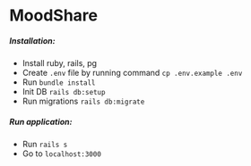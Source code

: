 # MoodShare

##### Installation:
* Install ruby, rails, pg
* Create `.env` file by running command `cp .env.example .env`
* Run `bundle install`
* Init DB `rails db:setup`
* Run migrations `rails db:migrate`

##### Run application:
* Run `rails s`
* Go to `localhost:3000`
